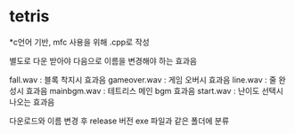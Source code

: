 # tetris
*c언어 기반, mfc 사용을 위해 .cpp로 작성


별도로 다운 받아야 다음으로 이름을 변경해야 하는 효과음

fall.wav : 블록 착지시 효과음
gameover.wav : 게임 오버시 효과음
line.wav : 줄 완성시 효과음
mainbgm.wav : 테트리스 메인 bgm 효과음
start.wav : 난이도 선택시 나오는 효과음

다운로드와 이름 변경 후 release 버전 exe 파일과 같은 폴더에 분류 

